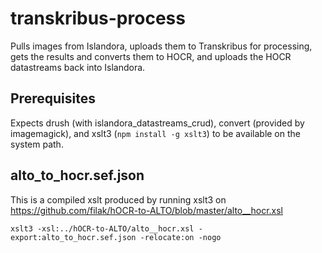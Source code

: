 # transkribus-process

Pulls images from Islandora, uploads them to Transkribus for processing, gets the results and converts them to HOCR, and uploads the HOCR datastreams back into Islandora.

## Prerequisites

Expects drush (with islandora_datastreams_crud), convert (provided by imagemagick), and xslt3 (`npm install -g xslt3`) to be available on the system path.

## alto_to_hocr.sef.json

This is a compiled xslt produced by running xslt3 on https://github.com/filak/hOCR-to-ALTO/blob/master/alto__hocr.xsl

`xslt3 -xsl:../hOCR-to-ALTO/alto__hocr.xsl -export:alto_to_hocr.sef.json -relocate:on -nogo`